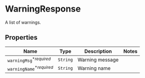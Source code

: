 

# WarningResponse

A list of warnings.

## Properties

Name | Type | Description | Notes
------------ | ------------- | ------------- | -------------
| `warningMsg`<sup>*_required_</sup> | ```String``` |  Warning message  |  |
| `warningName`<sup>*_required_</sup> | ```String``` |  Warning name  |  |



